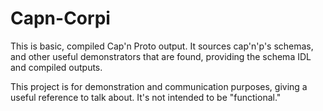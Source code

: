 # Capn-Corpi

This is basic, compiled Cap'n Proto output. It sources cap'n'p's schemas, and other useful demonstrators that are found, providing the schema IDL and compiled outputs.

This project is for demonstration and communication purposes, giving a useful reference to talk about. It's not intended to be "functional."
